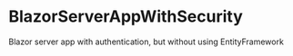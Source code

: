 # BlazorServerAppWithSecurity
Blazor server app with authentication, but without using EntityFramework
